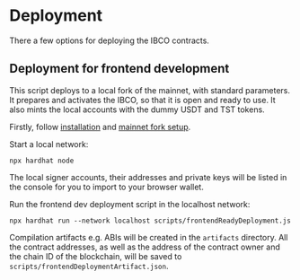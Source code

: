 # Deployment
There a few options for deploying the IBCO contracts.
## Deployment for frontend development
This script deploys to a local fork of the mainnet, with standard parameters. It prepares and activates the IBCO, so that it is open and ready to use. It also mints the local accounts with the dummy USDT and TST tokens.

Firstly, follow [installation](../../README.md#installation) and [mainnet fork setup](../../README.md#mainnet-fork-setup).

Start a local network:
```
npx hardhat node
```
The local signer accounts, their addresses and private keys will be listed in the console for you to import to your browser wallet.

Run the frontend dev deployment script in the localhost network:
```
npx hardhat run --network localhost scripts/frontendReadyDeployment.js
```
Compilation artifacts e.g. ABIs will be created in the `artifacts` directory. All the contract addresses, as well as the address of the contract owner and the chain ID of the blockchain, will be saved to `scripts/frontendDeploymentArtifact.json`.
